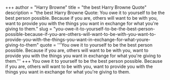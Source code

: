 +++
author = "Harry Browne"
title = "the best Harry Browne Quote"
description = "the best Harry Browne Quote: You owe it to yourself to be the best person possible. Because if you are, others will want to be with you, want to provide you with the things you want in exchange for what you're giving to them."
slug = "you-owe-it-to-yourself-to-be-the-best-person-possible-because-if-you-are-others-will-want-to-be-with-you-want-to-provide-you-with-the-things-you-want-in-exchange-for-what-youre-giving-to-them"
quote = '''You owe it to yourself to be the best person possible. Because if you are, others will want to be with you, want to provide you with the things you want in exchange for what you're giving to them.'''
+++
You owe it to yourself to be the best person possible. Because if you are, others will want to be with you, want to provide you with the things you want in exchange for what you're giving to them.
